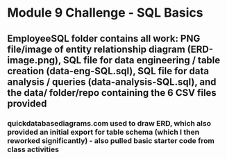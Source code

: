 # Module 9 Challenge - SQL Basics

## EmployeeSQL folder contains all work: PNG file/image of entity relationship diagram (ERD-image.png), SQL file for data engineering / table creation (data-eng-SQL.sql), SQL file for data analysis / queries (data-analysis-SQL.sql), and the data/ folder/repo containing the 6 CSV files provided

### quickdatabasediagrams.com used to draw ERD, which also provided an initial export for table schema (which I then reworked significantly) - also pulled basic starter code from class activities